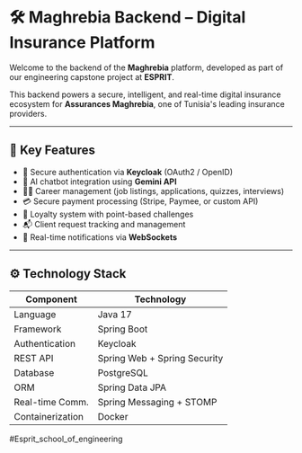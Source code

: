 # 🛠️ Maghrebia Backend – Digital Insurance Platform

Welcome to the backend of the **Maghrebia** platform, developed as part of our engineering capstone project at **ESPRIT**.

This backend powers a secure, intelligent, and real-time digital insurance ecosystem for **Assurances Maghrebia**, one of Tunisia's leading insurance providers.

---

## 🧩 Key Features

- 🔐 Secure authentication via **Keycloak** (OAuth2 / OpenID)
- 🤖 AI chatbot integration using **Gemini API**
- 🧑‍💼 Career management (job listings, applications, quizzes, interviews)
- 💳 Secure payment processing (Stripe, Paymee, or custom API)
- 🎁 Loyalty system with point-based challenges
- 📬 Client request tracking and management
- 🔔 Real-time notifications via **WebSockets**

---

## ⚙️ Technology Stack

| Component         | Technology                     |
|------------------|---------------------------------|
| Language          | Java 17                         |
| Framework         | Spring Boot                     |
| Authentication    | Keycloak                        |
| REST API          | Spring Web + Spring Security    |
| Database          | PostgreSQL                      |
| ORM               | Spring Data JPA                 |
| Real-time Comm.   | Spring Messaging + STOMP        |
| Containerization  | Docker                          |
 #Esprit_school_of_engineering
